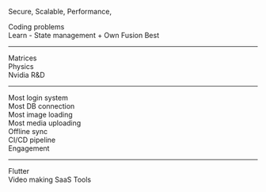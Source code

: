 Secure, Scalable, Performance, 

Coding problems  
Learn - State management + Own Fusion Best  

---
Matrices  
Physics  
Nvidia R&D  

---

Most login system  
Most DB connection  
Most image loading  
Most media uploading  
Offline sync  
CI/CD pipeline  
Engagement  

---

Flutter  
Video making
SaaS Tools




